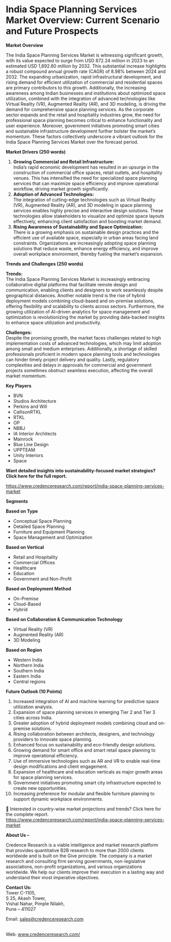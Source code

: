 # India Space Planning Services Market Overview: Current Scenario and Future Prospects


<p><strong>Market Overview</strong></p>
<p>The India Space Planning Services Market is witnessing significant growth, with its value expected to surge from USD 872.24 million in 2023 to an estimated USD 1,892.60 million by 2032. This substantial increase highlights a robust compound annual growth rate (CAGR) of 8.98% between 2024 and 2032. The expanding urbanization, rapid infrastructural development, and rising demand for efficient utilization of commercial and residential spaces are primary contributors to this growth. Additionally, the increasing awareness among Indian businesses and institutions about optimized space utilization, combined with the integration of advanced technologies like Virtual Reality (VR), Augmented Reality (AR), and 3D modeling, is driving the demand for comprehensive space planning services. As the corporate sector expands and the retail and hospitality industries grow, the need for professional space planning becomes critical to enhance functionality and user experience. Moreover, government initiatives promoting smart cities and sustainable infrastructure development further bolster the market&rsquo;s momentum. These factors collectively underscore a vibrant outlook for the India Space Planning Services Market over the forecast period.</p>
<p><strong>Market Drivers (250 words)</strong></p>
<ol>
<li><strong> Growing Commercial and Retail Infrastructure:</strong><br /> India&rsquo;s rapid economic development has resulted in an upsurge in the construction of commercial office spaces, retail outlets, and hospitality venues. This has intensified the need for specialized space planning services that can maximize space efficiency and improve operational workflow, driving market growth significantly.</li>
<li><strong> Adoption of Advanced Technologies:</strong><br /> The integration of cutting-edge technologies such as Virtual Reality (VR), Augmented Reality (AR), and 3D modeling in space planning services enables highly precise and interactive design solutions. These technologies allow stakeholders to visualize and optimize space layouts effectively, enhancing client satisfaction and boosting market demand.</li>
<li><strong> Rising Awareness of Sustainability and Space Optimization:</strong><br /> There is a growing emphasis on sustainable design practices and the efficient use of available space, especially in urban areas facing land constraints. Organizations are increasingly adopting space planning solutions that reduce waste, enhance energy efficiency, and improve overall workplace environment, thereby fueling the market&rsquo;s expansion.</li>
</ol>
<p><strong>Trends and Challenges (250 words)</strong></p>
<p><strong>Trends:</strong><br /> The India Space Planning Services Market is increasingly embracing collaborative digital platforms that facilitate remote design and communication, enabling clients and designers to work seamlessly despite geographical distances. Another notable trend is the rise of hybrid deployment models combining cloud-based and on-premise solutions, offering flexibility and scalability to clients across sectors. Furthermore, the growing utilization of AI-driven analytics for space management and optimization is revolutionizing the market by providing data-backed insights to enhance space utilization and productivity.</p>
<p><strong>Challenges:</strong><br /> Despite the promising growth, the market faces challenges related to high implementation costs of advanced technologies, which may limit adoption among small and medium enterprises. Additionally, a shortage of skilled professionals proficient in modern space planning tools and technologies can hinder timely project delivery and quality. Lastly, regulatory complexities and delays in approvals for commercial and government projects sometimes obstruct seamless execution, affecting the overall market momentum.</p>
<p><strong>Key Players</strong></p>
<ul>
<li>BVN</li>
<li>Studios Architecture</li>
<li>Perkins and Will</li>
<li>CallisonRTKL</li>
<li>RTKL</li>
<li>OP</li>
<li>NBBJ</li>
<li>IA Interior Architects</li>
<li>Mainrock</li>
<li>Blue Line Design</li>
<li>UPPTEAM</li>
<li>Unity Interiors</li>
<li>Space</li>
</ul>
<p><strong>Want detailed insights into sustainability-focused market strategies? Click here for the full report.</strong></p>
<p><a href="https://www.credenceresearch.com/report/india-space-planning-services-market">https://www.credenceresearch.com/report/india-space-planning-services-market</a></p>
<p><strong>Segments</strong></p>
<p><strong>Based on Type</strong></p>
<ul>
<li>Conceptual Space Planning</li>
<li>Detailed Space Planning</li>
<li>Furniture and Equipment Planning</li>
<li>Space Management and Optimization</li>
</ul>
<p><strong>Based on Vertical</strong></p>
<ul>
<li>Retail and Hospitality</li>
<li>Commercial Offices</li>
<li>Healthcare</li>
<li>Education</li>
<li>Government and Non-Profit</li>
</ul>
<p><strong>Based on Deployment Method</strong></p>
<ul>
<li>On-Premise</li>
<li>Cloud-Based</li>
<li>Hybrid</li>
</ul>
<p><strong>Based on Collaboration &amp; Communication Technology</strong></p>
<ul>
<li>Virtual Reality (VR)</li>
<li>Augmented Reality (AR)</li>
<li>3D Modeling</li>
</ul>
<p><strong>Based on Region</strong></p>
<ul>
<li>Western India</li>
<li>Northern India</li>
<li>Southern India</li>
<li>Eastern India</li>
<li>Central regions</li>
</ul>
<p><strong>Future Outlook (10 Points)</strong></p>
<ol>
<li>Increased integration of AI and machine learning for predictive space utilization analysis.</li>
<li>Expansion of space planning services in emerging Tier 2 and Tier 3 cities across India.</li>
<li>Greater adoption of hybrid deployment models combining cloud and on-premise solutions.</li>
<li>Rising collaboration between architects, designers, and technology providers to innovate space planning.</li>
<li>Enhanced focus on sustainability and eco-friendly design solutions.</li>
<li>Growing demand for smart office and smart retail space planning to improve operational efficiency.</li>
<li>Use of immersive technologies such as AR and VR to enable real-time design modifications and client engagement.</li>
<li>Expansion of healthcare and education verticals as major growth areas for space planning services.</li>
<li>Government initiatives promoting smart city infrastructure expected to create new opportunities.</li>
<li>Increasing preference for modular and flexible furniture planning to support dynamic workplace environments.</li>
</ol>
<p>📌 Interested in country-wise market projections and trends? Click here for the complete report.<br /> <a href="https://www.credenceresearch.com/report/india-space-planning-services-market">https://www.credenceresearch.com/report/india-space-planning-services-market</a></p>
<p><strong>About Us &ndash;</strong></p>
<p>Credence Research is a viable intelligence and market research platform that provides quantitative B2B research to more than 2000 clients worldwide and is built on the Give principle. The company is a market research and consulting firm serving governments, non-legislative associations, non-profit organizations, and various organizations worldwide. We help our clients improve their execution in a lasting way and understand their most imperative objectives.</p>
<p><strong>Contact Us:</strong><br /> Tower C-1105,<br /> S 25, Akash Tower,<br /> Vishal Nahar, Pimple Nilakh,<br /> Pune &ndash; 411027</p>
<p>Email: <a href="mailto:sales@credenceresearch.com">sales@credenceresearch.com</a></p>
<p><br /> Web: <a href="http://www.credenceresearch.com/">www.credenceresearch.com/</a></p>
